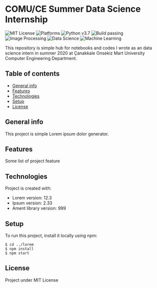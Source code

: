 # COMU/CE Summer Data Science Internship
![MIT License](https://img.shields.io/github/license/trabdlkarim/comu-ce-summer-internship) ![Platforms](https://img.shields.io/powershellgallery/p/DNS.1.1.1.1)
![Python v3.7](https://img.shields.io/github/pipenv/locked/python-version/metabolize/rq-dashboard-on-heroku) ![Build passing](https://img.shields.io/github/workflow/status/actions/toolkit/Main%20workflow) ![Image Processing](https://img.shields.io/badge/internship-image%20processing-important) ![Data Science](https://img.shields.io/badge/internship-data%20analysis-blueviolet) ![Machine Learning](https://img.shields.io/badge/internship-machine%20learning-red)


This repository is simple hub for notebooks and codes I wrote as an data science intern in summer 2020 at Çanakkale Onsekiz Mart University Computer Engineering Department.


## Table of contents
* [General info](#general-info)
* [Features](#features)
* [Technologies](#technologies)
* [Setup](#setup)
* [License](#license)

## General info
This project is simple Lorem ipsum dolor generator.

## Features
Some list of project feature

## Technologies
Project is created with:
* Lorem version: 12.3
* Ipsum version: 2.33
* Ament library version: 999
	
## Setup
To run this project, install it locally using npm:

```
$ cd ../lorem
$ npm install
$ npm start
```
## License
Project under MIT License
